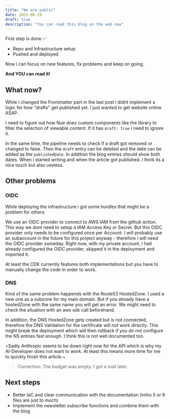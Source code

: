 ```yaml
---
title: "We are public"
date: 2025-06-19
draft: true
description: "You can read this blog on the web now"
---
```


First step is done ✅

- Repo and Infrastructure setup
- Pushed and deployed

Now i can focus on new features, fix problems and keep on going.

**And YOU can read it!**

## What now?

While i changed the Frontmatter part in the last post i didnt implement a logic for how "drafts" get published yet. I just wanted to get website online ASAP.

I need to figure out how Nue does custom components like the library to filter the selection of viewable content. If it has `draft: true` i need to ignore it.

In the same time, the pipeline needs to check if a draft got removed or changed to false. Then the `draft` entry can be deleted and the date can be added as the `publishedDate`. In addition the blog entries should show both dates. When i started writing and when the article got published. I think its a nice touch but also useless.

## Other problems

### OIDC

While deploying the infrastructure i got some hurdles that might be a problem for others.

We use an OIDC provider to connect to AWS IAM from the github action. This way we dont need to setup a IAM Access Key or Secret. But this OIDC provider only needs to be configured once per Account. I will probably use an subaccount in the future for this project anyway - therefore i will need the OIDC provider someday. Right now, with my private account, i had already configured the OIDC provider, skipped it in the deployment and imported it.

At least the CDK currently features both implementations but you have to manually change the code in order to work.

### DNS

Kind of the same problem happends with the Route53 HostedZone. I used a new one as a subzone for my main domain. But if you already have a hostedZone with the same name you will get an error. We might need to check the situation with an aws sdk call beforehand.

In addition, the DNS HostedZone gets created but is not connected, therefore the DNS Validation for the certificate will not work directly. This might break the deployment which will then rollback if you do not configure the NS entries fast enough. I think this is not well documented too.

~Sadly Anthropic seems to be down right now for the API which is why my AI-Developer does not want to work. At least this means more time for me to quickly finish this article.~

> Correction: The budget was empty. I got a mail later.

## Next steps

- Better IaC and clear communication with the documentation (imho 5 or 6 files are just to much)
- Implement the newsletter subscribe functions and combine them with the blog
